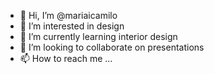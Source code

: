 - 👋 Hi, I’m @mariaicamilo
- 👀 I’m interested in design
- 🌱 I’m currently learning interior design
- 💞️ I’m looking to collaborate on presentations
- 📫 How to reach me ...

<!---
mariaicamilo/mariaicamilo is a ✨ special ✨ repository because its `README.md` (this file) appears on your GitHub profile.
You can click the Preview link to take a look at your changes.
--->
